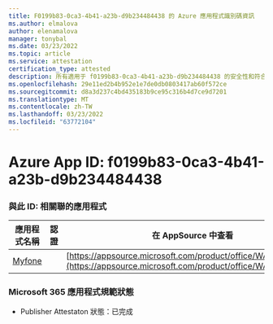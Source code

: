 ```yaml
---
title: F0199b83-0ca3-4b41-a23b-d9b234484438 的 Azure 應用程式識別碼資訊
ms.author: elmalova
author: elenamalova
manager: tonybal
ms.date: 03/23/2022
ms.topic: article
ms.service: attestation
certification_type: attested
description: 所有適用于 f0199b83-0ca3-4b41-a23b-d9b234484438 的安全性和符合性資訊資訊。
ms.openlocfilehash: 29e11ed2b4b952e1e7de0db0803417ab60f572ce
ms.sourcegitcommit: d8a3d237c4bd435183b9ce95c316b4d7ce9d7201
ms.translationtype: MT
ms.contentlocale: zh-TW
ms.lasthandoff: 03/23/2022
ms.locfileid: "63772104"
---
```

# <a name="azure-app-id-f0199b83-0ca3-4b41-a23b-d9b234484438"></a>Azure App ID: f0199b83-0ca3-4b41-a23b-d9b234484438


### <a name="apps-associated-with-this-id"></a>與此 ID: 相關聯的應用程式
| **應用程式名稱** | **認證** | **在 AppSource 中查看** |
|--------------|---------------|-----------------------|
| [Myfone](../forward/WA200000716.md) |  | [https://appsource.microsoft.com/product/office/WA200000716](https://appsource.microsoft.com/product/office/WA200000716) |

### <a name="microsoft-365-app-compliance-status"></a>Microsoft 365 應用程式規範狀態
- Publisher Attestaton 狀態：已完成
